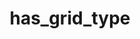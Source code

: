 ---
title: has_grid_type
category: method
signature: 'has_grid_type( $id )'
synopsis: Checks if a grid type exists
returns: boolean
arguments:
  -
    name: id
    type: string
    description: The id of the grid type to check for
---